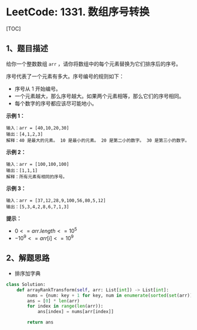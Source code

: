 # LeetCode: 1331. 数组序号转换

[TOC]

## 1、题目描述

给你一个整数数组 `arr` ，请你将数组中的每个元素替换为它们排序后的序号。

序号代表了一个元素有多大。序号编号的规则如下：

- 序号从 1 开始编号。
- 一个元素越大，那么序号越大。如果两个元素相等，那么它们的序号相同。
- 每个数字的序号都应该尽可能地小。

**示例 1：**

```
输入：arr = [40,10,20,30]
输出：[4,1,2,3]
解释：40 是最大的元素。 10 是最小的元素。 20 是第二小的数字。 30 是第三小的数字。
```


**示例 2：**

```
输入：arr = [100,100,100]
输出：[1,1,1]
解释：所有元素有相同的序号。
```


**示例 3：**

```
输入：arr = [37,12,28,9,100,56,80,5,12]
输出：[5,3,4,2,8,6,7,1,3]
```

**提示：**

- $0 <= arr.length <= 10^5$
- $-10^9 <= arr[i] <= 10^9$



## 2、解题思路

- 排序加字典



```python
class Solution:
    def arrayRankTransform(self, arr: List[int]) -> List[int]:
        nums = {num: key + 1 for key, num in enumerate(sorted(set(arr)))}
        ans = [0] * len(arr)
        for index in range(len(arr)):
            ans[index] = nums[arr[index]]

        return ans
```

